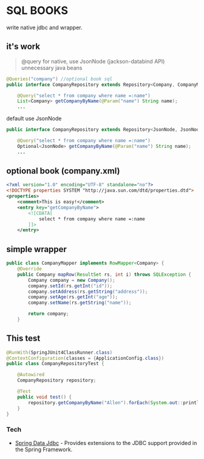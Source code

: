 # SQL BOOKS

write native jdbc and wrapper.

## it's work
> @query for native, 
> use JsonNode (jackson-databind API)
> unnecessary java beans

```java
@Queries("company") //optional book sql
public interface CompanyRepository extends Repository<Company, CompanyMapper> {

    @Query("select * from company where name =:name")
    List<Company> getCompanyByName(@Param("name") String name);
    ...
```
default use JsonNode 

```java
public interface CompanyRepository extends Repository<JsonNode, JsonNodeMapper> {

    @Query("select * from company where name =:name")
    Optional<JsonNode> getCompanyByName(@Param("name") String name);
    ...
```

## optional book (company.xml)
```xml
<?xml version="1.0" encoding="UTF-8" standalone="no"?>
<!DOCTYPE properties SYSTEM "http://java.sun.com/dtd/properties.dtd">
<properties>
    <comment>This is easy!</comment>
    <entry key="getCompanyByName">
        <![CDATA[
            select * from company where name =:name
        ]]>
    </entry>
```

## simple wrapper
```java
public class CompanyMapper implements RowMapper<Company> {
    @Override
    public Company mapRow(ResultSet rs, int i) throws SQLException {
        Company company = new Company();
        company.setId(rs.getInt("id"));
        company.setAddress(rs.getString("address"));
        company.setAge(rs.getInt("age"));
        company.setName(rs.getString("name"));

        return company;
    }
```

## This test
```java
@RunWith(SpringJUnit4ClassRunner.class)
@ContextConfiguration(classes = {ApplicationConfig.class})
public class CompanyRepositoryTest {

    @Autowired
    CompanyRepository repository;

    @Test
    public void test() {
        repository.getCompanyByName("Allen").forEach(System.out::println);
    }
}
```

### Tech
* [Spring Data Jdbc] - Provides extensions to the JDBC support provided in the Spring Framework.

[Spring Data Jdbc]: <http://docs.spring.io/spring/docs/current/spring-framework-reference/html/jdbc.html>
